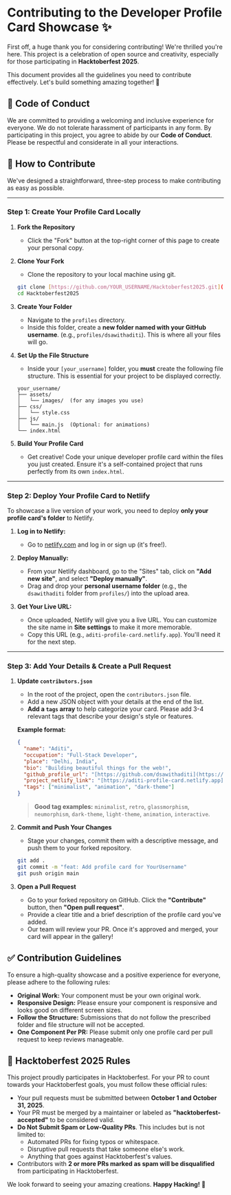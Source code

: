 # Contributing to the Developer Profile Card Showcase ✨

First off, a huge thank you for considering contributing! We're thrilled you're here. This project is a celebration of open source and creativity, especially for those participating in **Hacktoberfest 2025**.

This document provides all the guidelines you need to contribute effectively. Let's build something amazing together! 🚀

## 📜 Code of Conduct

We are committed to providing a welcoming and inclusive experience for everyone. We do not tolerate harassment of participants in any form. By participating in this project, you agree to abide by our **Code of Conduct**. Please be respectful and considerate in all your interactions.

## 🤔 How to Contribute

We've designed a straightforward, three-step process to make contributing as easy as possible.

---

### **Step 1: Create Your Profile Card Locally**

1.  **Fork the Repository**
    - Click the "Fork" button at the top-right corner of this page to create your personal copy.

2.  **Clone Your Fork**
    - Clone the repository to your local machine using git.
    ```bash
    git clone [https://github.com/YOUR_USERNAME/Hacktoberfest2025.git](https://github.com/YOUR_USERNAME/Hacktoberfest2025.git)
    cd Hacktoberfest2025
    ```

3.  **Create Your Folder**
    - Navigate to the `profiles` directory.
    - Inside this folder, create a **new folder named with your GitHub username**. (e.g., `profiles/dsawithaditi`). This is where all your files will go.

4.  **Set Up the File Structure**
    - Inside your `[your_username]` folder, you **must** create the following file structure. This is essential for your project to be displayed correctly.
    ```
    your_username/
    ├── assets/
    │   └── images/  (for any images you use)
    ├── css/
    │   └── style.css
    ├── js/
    │   └── main.js  (Optional: for animations)
    └── index.html
    ```

5.  **Build Your Profile Card**
    - Get creative! Code your unique developer profile card within the files you just created. Ensure it's a self-contained project that runs perfectly from its own `index.html`.

---

### **Step 2: Deploy Your Profile Card to Netlify**

To showcase a live version of your work, you need to deploy **only your profile card's folder** to Netlify.

1.  **Log in to Netlify:**
    - Go to [netlify.com](https://www.netlify.com/) and log in or sign up (it's free!).

2.  **Deploy Manually:**
    - From your Netlify dashboard, go to the "Sites" tab, click on **"Add new site"**, and select **"Deploy manually"**.
    - Drag and drop your **personal username folder** (e.g., the `dsawithaditi` folder from `profiles/`) into the upload area.

3.  **Get Your Live URL:**
    - Once uploaded, Netlify will give you a live URL. You can customize the site name in **Site settings** to make it more memorable.
    - Copy this URL (e.g., `aditi-profile-card.netlify.app`). You'll need it for the next step.

---

### **Step 3: Add Your Details & Create a Pull Request**

1.  **Update `contributors.json`**
    - In the root of the project, open the `contributors.json` file.
    - Add a new JSON object with your details at the end of the list.
    - **Add a `tags` array** to help categorize your card. Please add 3-4 relevant tags that describe your design's style or features.

    **Example format:**
    ```json
    {
      "name": "Aditi",
      "occupation": "Full-Stack Developer",
      "place": "Delhi, India",
      "bio": "Building beautiful things for the web!",
      "github_profile_url": "[https://github.com/dsawithaditi](https://github.com/dsawithaditi)",
      "project_netlify_link": "[https://aditi-profile-card.netlify.app](https://aditi-profile-card.netlify.app)",
      "tags": ["minimalist", "animation", "dark-theme"]
    }
    ```
    > **Good tag examples:** `minimalist`, `retro`, `glassmorphism`, `neumorphism`, `dark-theme`, `light-theme`, `animation`, `interactive`.

2.  **Commit and Push Your Changes**
    - Stage your changes, commit them with a descriptive message, and push them to your forked repository.
    ```bash
    git add .
    git commit -m "feat: Add profile card for YourUsername"
    git push origin main
    ```

3.  **Open a Pull Request**
    - Go to your forked repository on GitHub. Click the **"Contribute"** button, then **"Open pull request"**.
    - Provide a clear title and a brief description of the profile card you've added.
    - Our team will review your PR. Once it's approved and merged, your card will appear in the gallery!

## ✅ Contribution Guidelines

To ensure a high-quality showcase and a positive experience for everyone, please adhere to the following rules:

-   **Original Work:** Your component must be your own original work.
-   **Responsive Design:** Please ensure your component is responsive and looks good on different screen sizes.
-   **Follow the Structure:** Submissions that do not follow the prescribed folder and file structure will not be accepted.
-   **One Component Per PR:** Please submit only one profile card per pull request to keep reviews manageable.

## 🎃 Hacktoberfest 2025 Rules

This project proudly participates in Hacktoberfest. For your PR to count towards your Hacktoberfest goals, you must follow these official rules:

-   Your pull requests must be submitted between **October 1 and October 31, 2025**.
-   Your PR must be merged by a maintainer or labeled as **"hacktoberfest-accepted"** to be considered valid.
-   **Do Not Submit Spam or Low-Quality PRs**. This includes but is not limited to:
    -   Automated PRs for fixing typos or whitespace.
    -   Disruptive pull requests that take someone else's work.
    -   Anything that goes against Hacktoberfest's values.
-   Contributors with **2 or more PRs marked as spam will be disqualified** from participating in Hacktoberfest.

We look forward to seeing your amazing creations. **Happy Hacking!** 🎉